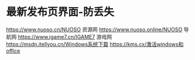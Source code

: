 # 最新发布页界面-防丢失

https://www.nuoso.cn/NUOSO 资源网
https://www.nuoso.online/NUOSO 导航网
https://www.igame7.cn/IGAME7 游戏网
https://msdn.itellyou.cn/Windows系统下载
https://kms.cx/激活windows和office
